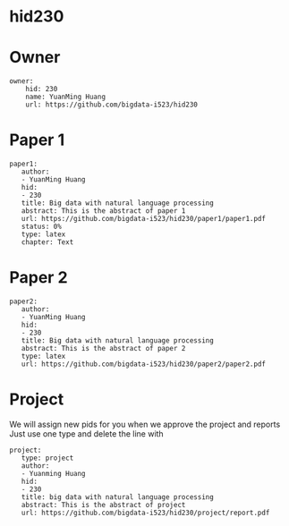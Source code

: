 # hid230 


# Owner

```
owner:
    hid: 230
    name: YuanMing Huang
    url: https://github.com/bigdata-i523/hid230
```

# Paper 1

```
paper1:
   author: 
   - YuanMing Huang
   hid:
   - 230
   title: Big data with natural language processing
   abstract: This is the abstract of paper 1
   url: https://github.com/bigdata-i523/hid230/paper1/paper1.pdf
   status: 0%
   type: latex
   chapter: Text
```
   
# Paper 2

```
paper2:
   author: 
   - YuanMing Huang
   hid:
   - 230
   title: Big data with natural language processing
   abstract: This is the abstract of paper 2
   type: latex
   url: https://github.com/bigdata-i523/hid230/paper2/paper2.pdf 
```

# Project 

We will assign new pids for you when we approve the project and reports   
Just use one type and delete the line with 

```
project:
   type: project
   author: 
   - Yuanming Huang
   hid:
   - 230
   title: big data with natural language processing
   abstract: This is the abstract of project
   url: https://github.com/bigdata-i523/hid230/project/report.pdf
```
   
